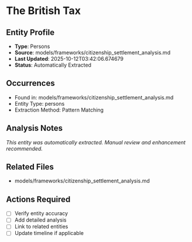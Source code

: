 # The British Tax

## Entity Profile
- **Type**: Persons
- **Source**: models/frameworks/citizenship_settlement_analysis.md
- **Last Updated**: 2025-10-12T03:42:06.674679
- **Status**: Automatically Extracted

## Occurrences
- Found in: models/frameworks/citizenship_settlement_analysis.md
- Entity Type: persons
- Extraction Method: Pattern Matching

## Analysis Notes
*This entity was automatically extracted. Manual review and enhancement recommended.*

## Related Files
- models/frameworks/citizenship_settlement_analysis.md

## Actions Required
- [ ] Verify entity accuracy
- [ ] Add detailed analysis
- [ ] Link to related entities
- [ ] Update timeline if applicable
